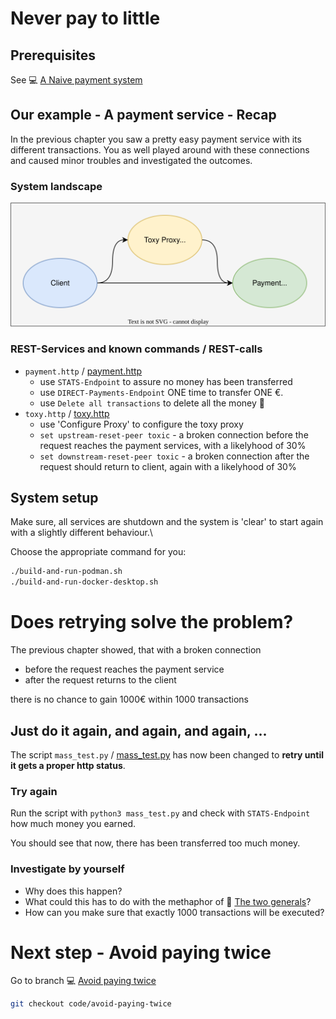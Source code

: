 # Never pay to little

## Prerequisites

See :computer: [A Naive payment system](https://github.com/in-der-kothe/exactly-once-semantics/tree/code/naive-payment-system)

## Our example - A payment service - Recap

In the previous chapter you saw a pretty easy payment service with its different transactions. You as well played around with these connections and caused minor troubles and investigated the outcomes.

### System landscape
![image](architecture.svg)

### REST-Services and known commands / REST-calls
- `payment.http` / [payment.http](https://github.com/in-der-kothe/exactly-once-semantics/blob/code/never-pay-too-little/payment.http)
  - use `STATS-Endpoint` to assure no money has been transferred
  - use `DIRECT-Payments-Endpoint` ONE time to transfer ONE €.
  - use `Delete all transactions` to delete all the money 💸
- `toxy.http` / [toxy.http](https://github.com/in-der-kothe/exactly-once-semantics/blob/code/never-pay-too-little/toxy.http)
  - use 'Configure Proxy' to configure the toxy proxy
  - `set upstream-reset-peer toxic` - a broken connection before the request reaches the payment services, with a likelyhood of 30%
  - `set downstream-reset-peer toxic` - a broken connection after the request should return to client, again with a likelyhood of 30%

## System setup
Make sure, all services are shutdown and the system is 'clear' to start again with a slightly different behaviour.\

Choose the appropriate command for you:
```bash
./build-and-run-podman.sh
./build-and-run-docker-desktop.sh
```

# Does retrying solve the problem?
The previous chapter showed, that with a broken connection

 - before the request reaches the payment service
 - after the request returns to the client

there is no chance to gain 1000€ within 1000 transactions

## Just do it again, and again, and again, ...
The script `mass_test.py` / [mass_test.py](https://github.com/in-der-kothe/exactly-once-semantics/blob/code/never-pay-too-little/mass_test.py) has now been changed to **retry until it gets a proper http status**.

### Try again
Run the script with `python3 mass_test.py` and check with `STATS-Endpoint` how much money you earned.

You should see that now, there has been transferred too much money.

### Investigate by yourself
- Why does this happen?
- What could this has to do with the methaphor of :book: [The two generals](https://github.com/in-der-kothe/exactly-once-semantics/tree/theory/two-generals)?
- How can you make sure that exactly 1000 transactions will be executed?

# Next step - Avoid paying twice
Go to branch :computer: [Avoid paying twice](https://github.com/in-der-kothe/exactly-once-semantics/tree/code/avoid-paying-twice)

```bash
git checkout code/avoid-paying-twice
```
